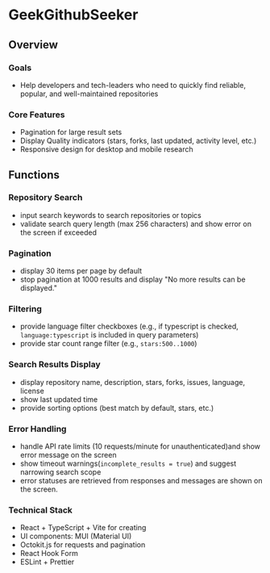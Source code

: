 # GeekGithubSeeker

## Overview
### Goals
- Help developers and tech-leaders who need to quickly find reliable, popular, and well-maintained repositories

### Core Features
- Pagination for large result sets
- Display Quality indicators (stars, forks, last updated, activity level, etc.)
- Responsive design for desktop and mobile research

## Functions
### Repository Search
- input search keywords to search repositories or topics 
- validate search query length (max 256 characters) and show error on the screen if exceeded

### Pagination
- display 30 items per page by default
- stop pagination at 1000 results and display "No more results can be displayed."

### Filtering
- provide language filter checkboxes (e.g., if typescript is checked, `language:typescript` is included in query parameters)
- provide star count range filter (e.g., `stars:500..1000`)

### Search Results Display
- display repository name, description, stars, forks, issues, language, license
- show last updated time
- provide sorting options (best match by default, stars, etc.)

### Error Handling
- handle API rate limits (10 requests/minute for unauthenticated)and show error message on the screen
- show timeout warnings(`incomplete_results = true`) and suggest narrowing search scope
- error statuses are retrieved from responses and messages are shown on the screen.

### Technical Stack
- React + TypeScript + Vite for creating 
- UI components: MUI (Material UI)
- Octokit.js for requests and pagination
- React Hook Form
- ESLint + Prettier